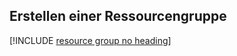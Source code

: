 ## <a name="create-a-resource-group"></a>Erstellen einer Ressourcengruppe

[!INCLUDE [resource group no heading](app-service-web-create-resource-group-no-h.md)]
